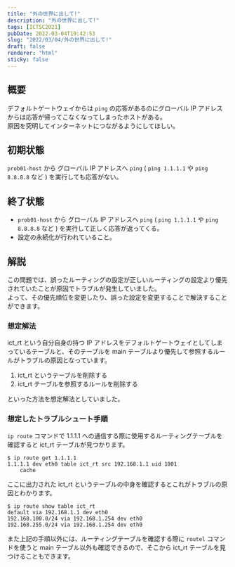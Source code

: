 ```yaml
---
title: "外の世界に出して!"
description: "外の世界に出して!"
tags: [ICTSC2021]
pubDate: 2022-03-04T19:42:53
slug: "2022/03/04/外の世界に出して!"
draft: false
renderer: "html"
sticky: false
---
```



<h2>概要</h2>



<p>デフォルトゲートウェイからは <code>ping</code> の応答があるのにグローバル IP アドレスからは応答が帰ってこなくなってしまったホストがある。<br>
原因を究明してインターネットにつながるようにしてほしい。</p>



<h2>初期状態</h2>



<p><code>prob01-host</code> から グローバル IP アドレスへ <code>ping</code> ( <code>ping 1.1.1.1</code> や <code>ping 8.8.8.8</code> など ) を実行しても応答がない。</p>



<h2>終了状態</h2>



<ul><li><code>prob01-host</code> から グローバル IP アドレスへ <code>ping</code> ( <code>ping 1.1.1.1</code> や <code>ping 8.8.8.8</code> など ) を実行して正しく応答が返ってくる。</li><li>設定の永続化が行われていること。</li></ul>



<h2>解説</h2>



<p>この問題では、誤ったルーティングの設定が正しいルーティングの設定より優先されていたことが原因でトラブルが発生していました。<br>
よって、その優先順位を変更したり、誤った設定を変更することで解決することができます。</p>



<h3>想定解法</h3>



<p>ict_rt という自分自身の持つ IP アドレスをデフォルトゲートウェイとしてしまっているテーブルと、そのテーブルを main テーブルより優先して参照するルールがトラブルの原因となっています。</p>



<ol><li>ict_rt というテーブルを削除する</li><li>ict_rt テーブルを参照するルールを削除する</li></ol>



<p>といった方法を想定解法としていました。</p>



<h3>想定したトラブルシュート手順</h3>



<p><code>ip route</code> コマンドで 1.1.1.1 への通信する際に使用するルーティングテーブルを確認すると ict_rt テーブルが見つかります。</p>


<div class="wp-block-syntaxhighlighter-code "><pre class="brush: plain; title: ; title: ; notranslate" title=""><code>$ ip route get 1.1.1.1
1.1.1.1 dev eth0 table ict_rt src 192.168.1.1 uid 1001 
    cache </code></pre></div>


<p>ここに出力された ict_rt というテーブルの中身を確認するとこれがトラブルの原因とわかります。</p>


<div class="wp-block-syntaxhighlighter-code "><pre class="brush: plain; title: ; title: ; notranslate" title=""><code>$ ip route show table ict_rt
default via 192.168.1.1 dev eth0 
192.168.100.0/24 via 192.168.1.254 dev eth0 
192.168.255.0/24 via 192.168.1.254 dev eth0 </code></pre></div>


<p>また上記の手順以外には、ルーティングテーブルを確認する際に <code>routel</code> コマンドを使うと main テーブル以外も確認できるので、そこから ict_rt テーブルを見つけることもできます。</p>
